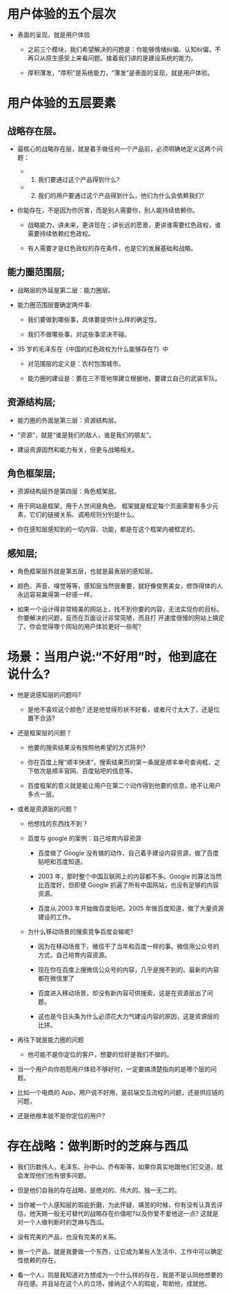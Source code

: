 # 用户体验的五个层次

- 表面的呈现，就是用户体验

  - 之前三个模块，我们希望解决的问题是：你能够情绪纠偏、认知纠偏，不再只从原生感受上来看问题。接着我们讲的是建设系统的能力。

  - 厚积薄发，“厚积”是系统能力，“薄发”是表面的呈现，就是用户体验。

# 用户体验的五层要素

## **战略存在层**。

- 最核心的战略存在层，就是着手做任何一个产品前，必须明确地定义这两个问题：

  - 1. 我们要通过这个产品得到什么?

  - 2. 我们的用户要通过这个产品得到什么，他们为什么会依赖我们?

- 你能存在，不是因为你厉害，而是别人需要你，别人能持续依赖你。

  - 战略能力，讲未来，更讲现在；讲长远的愿景，更讲谁需要红色政权，谁需要持续依赖红色政权。

  - 有人需要才是红色政权的存在条件，也是它的发展基础和战略。

## **能力圈范围层**;

- 战略层的外延是第二层：能力圈层。

- 能力圈范围层要确定两件事:

  - 我们要做到哪些事，具体要提供什么样的确定性。

  - 我们不做哪些事，对这些事坚决不碰。

- 35 岁的毛泽东在《中国的红色政权为什么能够存在?》中

  - 对范围层的定义是：农村包围城市。

  - 能力圈的建设是：要在三不管地带建立根据地，要建立自己的武装军队。

## **资源结构层**;

- 能力圈的外面是第三层：资源结构层。

- “资源”，就是“谁是我们的敌人，谁是我们的朋友”。

- 建设资源固然和能力有关，但更与战略相关。

## **角色框架层**;

- 资源结构层外是第四层：角色框架层。

- 用于网站是框架，用于人世间是角色。 框架就是框定每个页面需要有多少元素，它们的链接关系、调用规则分别是什么。

- 你在感知层感知到的一切内容、功能，都是在这个框架内被框定的。

## **感知层**;

- 角色框架层外就是第五层，也就是最表层的感知层。

- 颜色、声音、嗅觉等等，感知层当然很重要，就好像俊男美女，修饰得体的人永远容易赢得第一好感一样。

- 如果一个设计得非常精美的网站上，找不到你要的内容，无法实现你的目标。你要解决的问题，反而在页面设计非常简陋，而且打 开速度很慢的网站上搞定了。你会觉得哪个网站的用户体验更好一些呢?

# 场景：当用户说:“不好用”时，他到底在说什么?

- 他是说感知层的问题吗?

  - 是他不喜欢这个颜色? 还是他觉得形状不好看，或者尺寸太大了，还是位置不合适?

- 还是框架层的问题？

  - 他要的搜索结果没有按照他希望的方式陈列?

  - 你在百度上搜“顺丰快递”，搜索结果页的第一条就是顺丰单号查询框，之下依次是顺丰官网、百度贴吧的信息等。

  - 百度框架的意义就是能让用户在第二个动作得到他要的信息，绝不让用户多点一层。

- 或者是资源层的问题？

  - 他想找的东西找不到？

  - 百度与 google 的案例：自己培育内容资源

    - 百度做了 Google 没有做的动作，自己着手建设内容资源，做了百度贴吧和百度知道。

    - 2003 年，那时整个中国互联网上的内容都不多。Google 的算法当然比百度好，但即使 Google 抓遍了所有中国网站，也没有足够的内容资源。

    - 百度从 2003 年开始做百度贴吧，2005 年做百度知道，做了大量资源建设的工作。

  - 为什么移动场景的搜索竞争百度会输呢?

    - 因为在移动场景下，微信干了当年和百度一样的事。微信用公众号的方式，自己培育内容资源。

    - 现在你在百度上搜微信公众号的内容，几乎是搜不到的。最新的内容都在微信里了

    - 百度进入移动场景，却没有新内容可供搜索，这是在资源层出了问题。

    - 这也是今日头条为什么必须花大力气建设内容的原因，这是资源层的比拼。

- 再往下就是能力圈的问题

  - 他可能不是你定位的客户，想要的恰好是我们不做的。

- 当一个用户向你抱怨用户体验不够好时，一定要搞清楚指向的是哪个层的问题。

- 比如一个电商的 App，用户说不好用，是前端交互流程的问题，还是供应链的问题，

- 还是他根本就不是你定位的用户?

# 存在战略：做判断时的芝麻与西瓜

- 我们历数伟人，毛泽东、孙中山、乔布斯等，如果你真实地跟他们打交道，就会发现他们也有很多问题。

- 但是他们自我的存在战略，是绝对的、伟大的、独一无二的。

- 当你被一个人感知层的瑕疵折磨，为此怀疑、痛苦的时候，你有没有认真去评估，他天赐一般无可替代的战略存在价值呢?以及你爱不爱他这一点? 这就是对一个人做判断时的芝麻与西瓜。

- 没有完美的产品，也没有完美的关系。

- 做一个产品，就是我要做一个东西，让它成为某些人生活中、工作中可以确定性依赖的存在。

- 看一个人，则是我知道对方想成为一个什么样的存在，我是不是认同他想要的存在感。并且站在这个人的立场，接纳这个人的瑕疵，帮助他，成就他。
